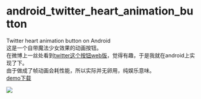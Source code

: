 # android_twitter_heart_animation_button
Twitter heart animation button on Android<br/>
这是一个自带魔法少女效果的动画按钮。<br/>
在微博上一丝处看到[twitter这个按钮web版](http://codepen.io/yisi/pen/LpXVJb)，觉得有趣，于是我就在android上实现了下。<br/>
由于做成了帧动画会耗性能，所以实际并无卵用，纯娱乐意味。<br/>
[demo下载](https://github.com/lightsmeki/android_twitter_heart_animation_button/raw/master/twitter_heart_button.apk)

![](https://github.com/lightsmeki/android_twitter_heart_animation_button/blob/master/demoanim.gif)
